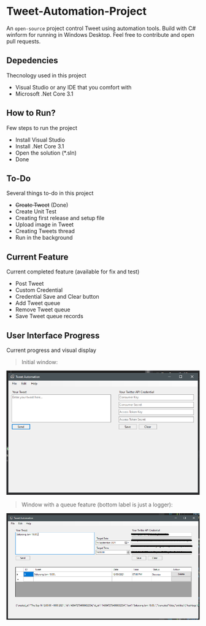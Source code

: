 # Tweet-Automation-Project
An `open-source` project control Tweet using automation tools. Build with C# winform for running in Windows Desktop. Feel free to contribute and open pull requests.

## Depedencies
Thecnology used in this project
- Visual Studio or any IDE that you comfort with
- Microsoft .Net Core 3.1

## How to Run?
Few steps to run the project
- Install Visual Studio 
- Install .Net Core 3.1
- Open the solution (*.sln)
- Done

## To-Do
Several things to-do in this project

- <strike>Create Tweet</strike> (Done)
- Create Unit Test
- Creating first release and setup file
- Upload image in Tweet
- Creating Tweets thread
- Run in the background

## Current Feature
Current completed feature (available for fix and test)
- Post Tweet
- Custom Credential
- Credential Save and Clear button
- Add Tweet queue
- Remove Tweet queue
- Save Tweet queue records

## User Interface Progress
Current progress and visual display

> Initial window: 

![alt text](https://github.com/eiproject/Tweet-Automation-Project/blob/master/asset/screenshot/Screenshot%202021-09-08%20165413.png?raw=true)

> Window with a queue feature (bottom label is just a logger):

![alt text](https://github.com/eiproject/Tweet-Automation-Project/blob/master/asset/screenshot/Screenshot%202021-09-16%20191236.png?raw=true)
